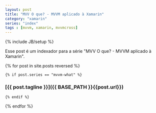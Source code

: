 ```yaml
---
layout: post
title: "MVV O que? - MVVM aplicado à Xamarin"
category: "xamarin"
series: "index"
tags : [mvvm, xamarin, mvvmcross]
---
```

{% include JB/setup %}

Esse post é um indexador para a série "MVV O que? - MVVM aplicado à Xamarin".

{% for post in site.posts reversed %}

    {% if post.series == "mvvm-what" %}
### [{{ post.tagline }}]({{ BASE_PATH }}{{post.url}})
    {% endif %}

{% endfor %}
